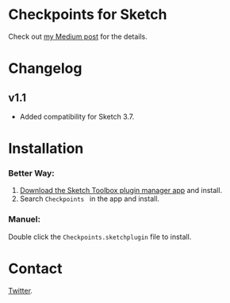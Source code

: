 # Checkpoints for Sketch

Check out [my Medium post](https://medium.com/@einancunlu/disconnect-for-sketch-sketch-plugins-should-look-great-too-5668276a4014#.r7stxhjm7) for the details.

# Changelog

## v1.1
- Added compatibility for Sketch 3.7.

# Installation

### Better Way:
1. [Download the Sketch Toolbox plugin manager app](http://sketchtoolbox.com) and install.
2. Search `Checkpoints ` in the app and install.

### Manuel:
Double click the `Checkpoints.sketchplugin` file to install.

# Contact

[Twitter](https://twitter.com/einancunlu).
